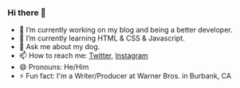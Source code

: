 ### Hi there 👋

- 🔭 I’m currently working on my blog and being a better developer.
- 🌱 I’m currently learning HTML & CSS & Javascript.
- 💬 Ask me about my dog.
- 📫 How to reach me: [Twitter](https://twitter.com/MattMcElhannon), [Instagram](https://www.instagram.com/mattmcelhannon/)
- 😄 Pronouns: He/Him
- ⚡ Fun fact: I'm a Writer/Producer at Warner Bros. in Burbank, CA

<!--
**mattmcelhannon/mattmcelhannon** is a ✨ _special_ ✨ repository because its `README.md` (this file) appears on your GitHub profile.

Here are some ideas to get you started:


- 👯 I’m looking to collaborate on ...
- 🤔 I’m looking for help with ...

-->
